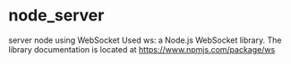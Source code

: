 # node_server
server node using WebSocket
Used ws: a Node.js WebSocket library.
The library documentation is located at https://www.npmjs.com/package/ws

